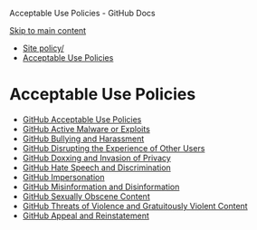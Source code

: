Acceptable Use Policies - GitHub Docs

[Skip to main content](#main-content)

* [Site policy/](/en/site-policy)
* [Acceptable Use Policies](/en/site-policy/acceptable-use-policies)

Acceptable Use Policies
==========

* [GitHub Acceptable Use Policies](/en/site-policy/acceptable-use-policies/github-acceptable-use-policies)
* [GitHub Active Malware or Exploits](/en/site-policy/acceptable-use-policies/github-active-malware-or-exploits)
* [GitHub Bullying and Harassment](/en/site-policy/acceptable-use-policies/github-bullying-and-harassment)
* [GitHub Disrupting the Experience of Other Users](/en/site-policy/acceptable-use-policies/github-disrupting-the-experience-of-other-users)
* [GitHub Doxxing and Invasion of Privacy](/en/site-policy/acceptable-use-policies/github-doxxing-and-invasion-of-privacy)
* [GitHub Hate Speech and Discrimination](/en/site-policy/acceptable-use-policies/github-hate-speech-and-discrimination)
* [GitHub Impersonation](/en/site-policy/acceptable-use-policies/github-impersonation)
* [GitHub Misinformation and Disinformation](/en/site-policy/acceptable-use-policies/github-misinformation-and-disinformation)
* [GitHub Sexually Obscene Content](/en/site-policy/acceptable-use-policies/github-sexually-obscene-content)
* [GitHub Threats of Violence and Gratuitously Violent Content](/en/site-policy/acceptable-use-policies/github-threats-of-violence-and-gratuitously-violent-content)
* [GitHub Appeal and Reinstatement](/en/site-policy/acceptable-use-policies/github-appeal-and-reinstatement)
